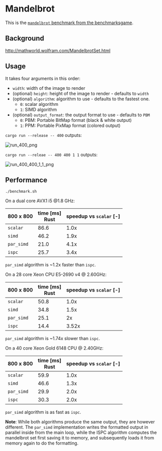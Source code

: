 # Mandelbrot

This is the [`mandelbrot` benchmark from the benchmarksgame][bg]. 

## Background

http://mathworld.wolfram.com/MandelbrotSet.html

## Usage

It takes four arguments in this order:

* `width`: width of the image to render
* (optional) `height`: height of the image to render - defaults to `width`
* (optional) `algorithm`: algorithm to use - defaults to the fastest one.
  * `0`: scalar algorithm
  * `1`: SIMD algorithm
* (optional) `output_format`: the output format to use - defaults to `PBM`
  * `0`: PBM: Portable BitMap format (black & white output)
  * `1`: PPM: Portable PixMap format (colored output)
  
`cargo run --release -- 400` outputs:

![run_400_png](https://user-images.githubusercontent.com/904614/43190942-72bdb834-8ffa-11e8-9dcf-a9a9632ae907.png)

`cargo run --releae -- 400 400 1 1` outputs:

![run_400_400_1_1_png](https://user-images.githubusercontent.com/904614/43190948-759969a4-8ffa-11e8-81a9-35e5baef3e86.png)

## Performance

```
./benchmark.sh
```

On a dual core AVX1 i5 @1.8 GHz:

| 800 x 800  | time [ms] <br> Rust | speedup vs `scalar` [-] |
|------------|---------------------|-------------|
| `scalar`   | 86.6                | 1.0x        |
| `simd`     | 46.2                | 1.9x        |
| `par_simd` | 21.0                | 4.1x        |
| `ispc`     | 25.7                | 3.4x        |

`par_simd` algorithm is ~1.2x faster than `ispc`.

On a 28 core Xeon CPU E5-2690 v4 @ 2.60GHz:

| 800 x 800  | time [ms] <br> Rust | speedup vs `scalar` [-] |
|------------|---------------------|-------------------------|
| `scalar`   | 50.8                | 1.0x                    |
| `simd`     | 34.8                | 1.5x                    |
| `par_simd` | 25.1                | 2x                      |
| `ispc`     | 14.4                | 3.52x                   |

`par_simd` algorithm is ~1.74x slower than `ispc`.

On a 40 core Xeon Gold 6148 CPU @ 2.40GHz:

| 800 x 800  | time [ms] <br> Rust | speedup vs `scalar` [-] |
|------------|---------------------|-------------|
| `scalar`   | 59.9                | 1.0x        |
| `simd`     | 46.6                | 1.3x        |
| `par_simd` | 29.9                | 2.0x        |
| `ispc`     | 30.3                | 2.0x        |

`par_simd` algorithm is as fast as `ispc`.

**Note**: While both algorithms produce the same output, they are however
different. The `par_simd` implementation writes the formatted output in parallel
inside from the main loop, while the ISPC algorithm computes the mandelbrot set
first saving it to memory, and subsequently loads it from memory again to do the
formatting.

[bg]: https://benchmarksgame-team.pages.debian.net/benchmarksgame/description/mandelbrot.html#mandelbrot
